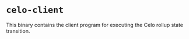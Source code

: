 # `celo-client`

This binary contains the client program for executing the Celo rollup state transition.
